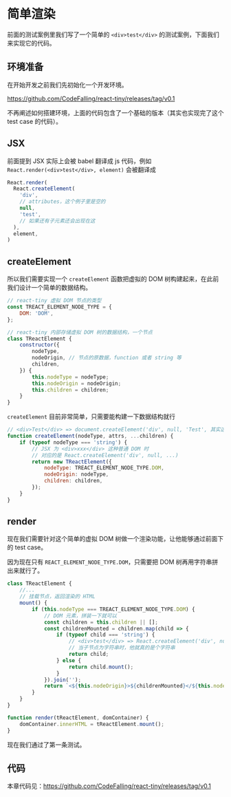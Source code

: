 # 简单渲染

前面的测试案例里我们写了一个简单的 `<div>test</div>` 的测试案例，下面我们来实现它的代码。

## 环境准备

在开始开发之前我们先初始化一个开发环境。

https://github.com/CodeFalling/react-tiny/releases/tag/v0.1

不再阐述如何搭建环境，上面的代码包含了一个基础的版本（其实也实现完了这个 test case 的代码）。

## JSX
前面提到 JSX 实际上会被 babel 翻译成 js 代码，例如 `React.render(<div>test</div>, element)` 会被翻译成

```js
React.render(
  React.createElement(
    'div',
    // attributes，这个例子里是空的
    null,
    'test',
    // 如果还有子元素还会出现在这
  ),
  element,
)
```

## createElement

所以我们需要实现一个 `createElement` 函数把虚拟的 DOM 树构建起来，在此前我们设计一个简单的数据结构。

```js
// react-tiny 虚拟 DOM 节点的类型
const TREACT_ELEMENT_NODE_TYPE = {
    DOM: 'DOM',
};

// react-tiny 内部存储虚拟 DOM 树的数据结构，一个节点
class TReactElement {
    constructor({
        nodeType,
        nodeOrigin, // 节点的原数据，function 或者 string 等
        children,
    }) {
        this.nodeType = nodeType;
        this.nodeOrigin = nodeOrigin;
        this.children = children;
    }
}
```

`createElement` 目前非常简单，只需要能构建一下数据结构就行

```js
// <div>Test</div> => document.createElement('div', null, 'Test', 其实这里还会有其他的 child)
function createElement(nodeType, attrs, ...children) {
    if (typeof nodeType === 'string') {
        // JSX 为 <div>xxx</div> 这种普通 DOM 时
        // 对应的是 React.createElement('div', null, ...)
        return new TReactElement({
            nodeType: TREACT_ELEMENT_NODE_TYPE.DOM,
            nodeOrigin: nodeType,
            children: children,
        });
    }
}
```

## render

现在我们需要针对这个简单的虚拟 DOM 树做一个渲染功能，让他能够通过前面下的 test case。

因为现在只有 `REACT_ELEMENT_NODE_TYPE.DOM`，只需要把 DOM 树再用字符串拼出来就行了。

```js
class TReactElement {
    //...
    // 挂载节点，返回渲染的 HTML
    mount() {
        if (this.nodeType === TREACT_ELEMENT_NODE_TYPE.DOM) {
            // DOM 元素，拼装一下就可以
            const children = this.children || [];
            const childrenMounted = children.map(child => {
                if (typeof child === 'string') {
                    // <div>test</div> => React.createElement('div', null, 'test')
                    // 当子节点为字符串时，他就真的是个字符串
                    return child;
                } else {
                    return child.mount();
                }
            }).join('');
            return `<${this.nodeOrigin}>${childrenMounted}</${this.nodeOrigin}>`;
        }
    }
}

function render(tReactElement, domContainer) {
    domContainer.innerHTML = tReactElement.mount();
}
```

现在我们通过了第一条测试。

## 代码
本章代码见：https://github.com/CodeFalling/react-tiny/releases/tag/v0.1